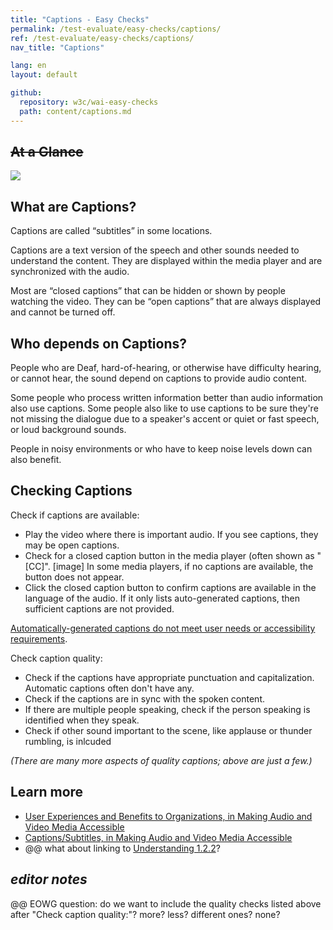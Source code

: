 ```yaml
---
title: "Captions - Easy Checks"
permalink: /test-evaluate/easy-checks/captions/
ref: /test-evaluate/easy-checks/captions/
nav_title: "Captions"

lang: en
layout: default

github:
  repository: w3c/wai-easy-checks
  path: content/captions.md
---
```


## ~~At a Glance~~

<img src="https://www.w3.org/WAI/content-images/wai-media-guide/captions.png">

## What are Captions?

Captions are called “subtitles” in some locations.

Captions are a text version of the speech and other sounds needed to understand the content. They are displayed within the media player and are synchronized with the audio.

Most are “closed captions” that can be hidden or shown by people watching the video. They can be “open captions” that are always displayed and cannot be turned off.

## Who depends on Captions?

People who are Deaf, hard-of-hearing, or otherwise have difficulty hearing, or cannot hear, the sound depend on captions to provide audio content.

Some people who process written information better than audio information also use captions. Some people also like to use captions to be sure they're not missing the dialogue due to a speaker's accent or quiet or fast speech, or loud background sounds.

People in noisy environments or who have to keep noise levels down can also benefit.

## Checking Captions

Check if captions are available:
* Play the video where there is important audio. If you see captions, they may be open captions.
* Check for a closed caption button in the media player (often shown as "[CC]". [image] In some media players, if no captions are available, the button does not appear.
* Click the closed caption button to confirm captions are available in the language of the audio. If it only lists auto-generated captions, then sufficient captions are not provided.

[Automatically-generated captions do not meet user needs or accessibility requirements](/WAI/media/av/captions/#automatic-captions-are-not-sufficient).

Check caption quality:
*  Check if the captions have appropriate punctuation and capitalization. Automatic captions often don't have any.
*  Check if the captions are in sync with the spoken content.
*  If there are multiple people speaking, check if the person speaking is identified when they speak.
*  Check if other sound important to the scene, like applause or thunder rumbling, is inlcuded

_(There are many more aspects of quality captions; above are just a few.)_

## Learn more

* [User Experiences and Benefits to Organizations, in Making Audio and Video Media Accessible](/media/av/users-orgs/)
* [Captions/Subtitles, in Making Audio and Video Media Accessible](/media/av/captions/)
* @@ what about linking to [Understanding 1.2.2](https://www.w3.org/WAI/WCAG21/Understanding/captions-prerecorded.html)?

## _editor notes_

@@ EOWG question: do we want to include the quality checks listed above after "Check caption quality:"? more? less? different ones? none?

